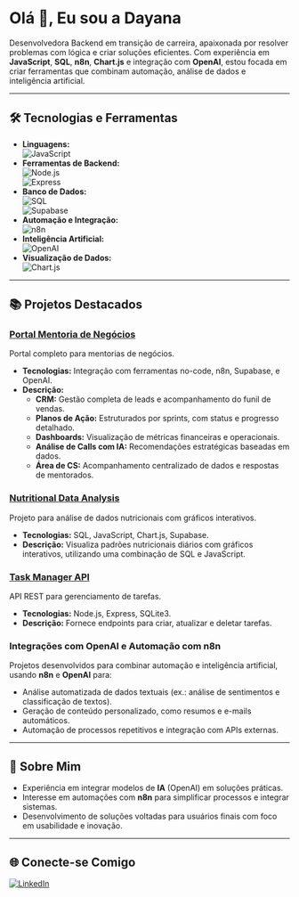 # Olá 👋, Eu sou a Dayana  

Desenvolvedora Backend em transição de carreira, apaixonada por resolver problemas com lógica e criar soluções eficientes. Com experiência em **JavaScript**, **SQL**, **n8n**, **Chart.js** e integração com **OpenAI**, estou focada em criar ferramentas que combinam automação, análise de dados e inteligência artificial.

---

## 🛠️ Tecnologias e Ferramentas
- **Linguagens:**  
  ![JavaScript](https://img.shields.io/badge/-JavaScript-F7DF1E?style=for-the-badge&logo=javascript&logoColor=black)  
- **Ferramentas de Backend:**  
  ![Node.js](https://img.shields.io/badge/-Node.js-339933?style=for-the-badge&logo=node.js&logoColor=white)  
  ![Express](https://img.shields.io/badge/-Express-000000?style=for-the-badge&logo=express&logoColor=white)  
- **Banco de Dados:**  
  ![SQL](https://img.shields.io/badge/-SQL-4479A1?style=for-the-badge&logo=postgresql&logoColor=white)  
  ![Supabase](https://img.shields.io/badge/-Supabase-3ECF8E?style=for-the-badge&logo=supabase&logoColor=white)  
- **Automação e Integração:**  
  ![n8n](https://img.shields.io/badge/-n8n-2596be?style=for-the-badge&logo=n8n&logoColor=white)  
- **Inteligência Artificial:**  
  ![OpenAI](https://img.shields.io/badge/-OpenAI-412991?style=for-the-badge&logo=openai&logoColor=white)  
- **Visualização de Dados:**  
  ![Chart.js](https://img.shields.io/badge/-Chart.js-FF6384?style=for-the-badge&logo=chartdotjs&logoColor=white)  

---

## 📚 Projetos Destacados

### [Portal Mentoria de Negócios](https://github.com/dayana-de-paula/portal-mentoria-negocios)  
Portal completo para mentorias de negócios.  
- **Tecnologias:** Integração com ferramentas no-code, n8n, Supabase, e OpenAI.  
- **Descrição:**  
  - **CRM:** Gestão completa de leads e acompanhamento do funil de vendas.  
  - **Planos de Ação:** Estruturados por sprints, com status e progresso detalhado.  
  - **Dashboards:** Visualização de métricas financeiras e operacionais.  
  - **Análise de Calls com IA:** Recomendações estratégicas baseadas em dados.  
  - **Área de CS:** Acompanhamento centralizado de dados e respostas de mentorados.

### [Nutritional Data Analysis](https://github.com/dayana-de-paula/analise-dados-nutricao)  
Projeto para análise de dados nutricionais com gráficos interativos.  
- **Tecnologias:** SQL, JavaScript, Chart.js, Supabase.  
- **Descrição:** Visualiza padrões nutricionais diários com gráficos interativos, utilizando uma combinação de SQL e JavaScript.

### [Task Manager API](https://github.com/dayana-de-paula/task-manager-api)  
API REST para gerenciamento de tarefas.  
- **Tecnologias:** Node.js, Express, SQLite3.  
- **Descrição:** Fornece endpoints para criar, atualizar e deletar tarefas.  

### Integrações com OpenAI e Automação com n8n  
Projetos desenvolvidos para combinar automação e inteligência artificial, usando **n8n** e **OpenAI** para:
- Análise automatizada de dados textuais (ex.: análise de sentimentos e classificação de textos).  
- Geração de conteúdo personalizado, como resumos e e-mails automáticos.  
- Automação de processos repetitivos e integração com APIs externas.

---

## 🌟 Sobre Mim  
- Experiência em integrar modelos de **IA** (OpenAI) em soluções práticas.  
- Interesse em automações com **n8n** para simplificar processos e integrar sistemas.  
- Desenvolvimento de soluções voltadas para usuários finais com foco em usabilidade e inovação.

---

## 🌐 Conecte-se Comigo  
[![LinkedIn](https://img.shields.io/badge/-LinkedIn-0077B5?style=for-the-badge&logo=linkedin&logoColor=white)](https://linkedin.com/in/dayana-depaula)  
